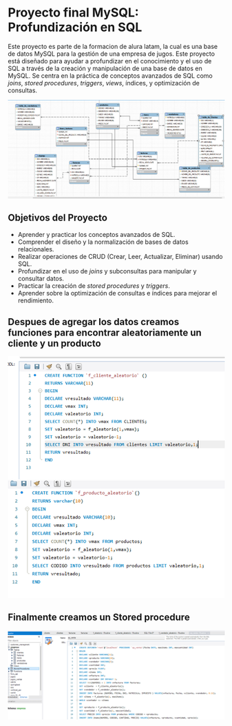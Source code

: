 # Proyecto final MySQL: Profundización en SQL

Este proyecto es parte de la formacion de alura latam, la cual es una base de datos MySQL para la gestión de una empresa de jugos. Este proyecto está diseñado para ayudar 
a profundizar en el conocimiento y el uso de SQL a través de la creación y manipulación de una base de datos en MySQL. 
Se centra en la práctica de conceptos avanzados de SQL como *joins*, *stored procedures*, *triggers*, *views*, índices, y optimización de consultas.

![Diagrama de la Base de Datos](img/Captura%20de%20pantalla%202024-10-14%20144527.png)
## Objetivos del Proyecto

- Aprender y practicar los conceptos avanzados de SQL.
- Comprender el diseño y la normalización de bases de datos relacionales.
- Realizar operaciones de CRUD (Crear, Leer, Actualizar, Eliminar) usando SQL.
- Profundizar en el uso de *joins* y subconsultas para manipular y consultar datos.
- Practicar la creación de *stored procedures* y *triggers*.
- Aprender sobre la optimización de consultas e índices para mejorar el rendimiento.

## Despues de agregar los datos creamos funciones para encontrar aleatoriamente un cliente y un producto
![Diagrama de la Base de Datos](img/Captura%20de%20pantalla%202024-10-14%20103011.png)
![Diagrama de la Base de Datos](img/Captura%20de%20pantalla%202024-10-14%20104209.png)

## Finalmente creamos un Stored procedure
![Diagrama de la Base de Datos](img/Captura%20de%20pantalla%202024-10-14%20120528.png)


